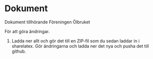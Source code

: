 Dokument
========

Dokument tillhörande Föreningen Ölbruket


För att göra ändringar.
1. Ladda ner allt och gör det till en ZIP-fil som du sedan laddar in i sharelatex. Gör ändringarna och ladda ner det nya och pusha det till github.
